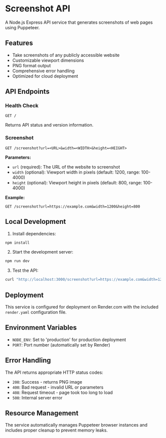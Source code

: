 # Screenshot API

A Node.js Express API service that generates screenshots of web pages using Puppeteer.

## Features

- Take screenshots of any publicly accessible website
- Customizable viewport dimensions
- PNG format output
- Comprehensive error handling
- Optimized for cloud deployment

## API Endpoints

### Health Check
```
GET /
```
Returns API status and version information.

### Screenshot
```
GET /screenshot?url=<URL>&width=<WIDTH>&height=<HEIGHT>
```

**Parameters:**
- `url` (required): The URL of the website to screenshot
- `width` (optional): Viewport width in pixels (default: 1200, range: 100-4000)
- `height` (optional): Viewport height in pixels (default: 800, range: 100-4000)

**Example:**
```
GET /screenshot?url=https://example.com&width=1200&height=800
```

## Local Development

1. Install dependencies:
```bash
npm install
```

2. Start the development server:
```bash
npm run dev
```

3. Test the API:
```bash
curl "http://localhost:3000/screenshot?url=https://example.com&width=1200&height=800" --output screenshot.png
```

## Deployment

This service is configured for deployment on Render.com with the included `render.yaml` configuration file.

## Environment Variables

- `NODE_ENV`: Set to 'production' for production deployment
- `PORT`: Port number (automatically set by Render)

## Error Handling

The API returns appropriate HTTP status codes:
- `200`: Success - returns PNG image
- `400`: Bad request - invalid URL or parameters
- `408`: Request timeout - page took too long to load
- `500`: Internal server error

## Resource Management

The service automatically manages Puppeteer browser instances and includes proper cleanup to prevent memory leaks.